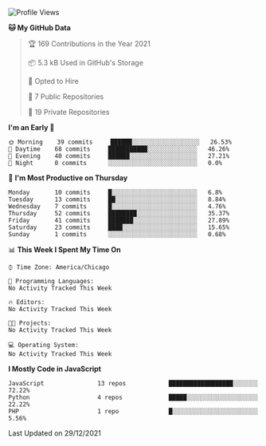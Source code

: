 <!--START_SECTION:waka-->
![Profile Views](http://img.shields.io/badge/Profile%20Views-5-blue)

**🐱 My GitHub Data** 

> 🏆 169 Contributions in the Year 2021
 > 
> 📦 5.3 kB Used in GitHub's Storage 
 > 
> 💼 Opted to Hire
 > 
> 📜 7 Public Repositories 
 > 
> 🔑 19 Private Repositories  
 > 
**I'm an Early 🐤** 

```text
🌞 Morning    39 commits     ██████░░░░░░░░░░░░░░░░░░░   26.53% 
🌆 Daytime    68 commits     ███████████░░░░░░░░░░░░░░   46.26% 
🌃 Evening    40 commits     ██████░░░░░░░░░░░░░░░░░░░   27.21% 
🌙 Night      0 commits      ░░░░░░░░░░░░░░░░░░░░░░░░░   0.0%

```
📅 **I'm Most Productive on Thursday** 

```text
Monday       10 commits     █░░░░░░░░░░░░░░░░░░░░░░░░   6.8% 
Tuesday      13 commits     ██░░░░░░░░░░░░░░░░░░░░░░░   8.84% 
Wednesday    7 commits      █░░░░░░░░░░░░░░░░░░░░░░░░   4.76% 
Thursday     52 commits     ████████░░░░░░░░░░░░░░░░░   35.37% 
Friday       41 commits     ███████░░░░░░░░░░░░░░░░░░   27.89% 
Saturday     23 commits     ████░░░░░░░░░░░░░░░░░░░░░   15.65% 
Sunday       1 commits      ░░░░░░░░░░░░░░░░░░░░░░░░░   0.68%

```


📊 **This Week I Spent My Time On** 

```text
⌚︎ Time Zone: America/Chicago

💬 Programming Languages: 
No Activity Tracked This Week

🔥 Editors: 
No Activity Tracked This Week

🐱‍💻 Projects: 
No Activity Tracked This Week

💻 Operating System: 
No Activity Tracked This Week

```

**I Mostly Code in JavaScript** 

```text
JavaScript               13 repos            ██████████████████░░░░░░░   72.22% 
Python                   4 repos             █████░░░░░░░░░░░░░░░░░░░░   22.22% 
PHP                      1 repo              █░░░░░░░░░░░░░░░░░░░░░░░░   5.56%

```



 Last Updated on 29/12/2021
<!--END_SECTION:waka-->
